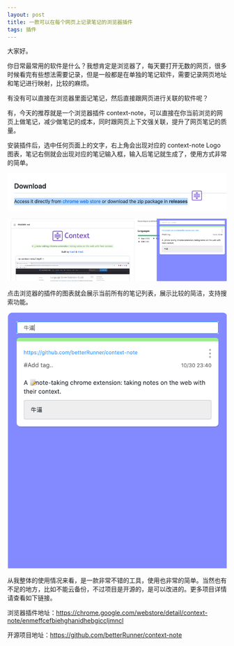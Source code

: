 ```yaml
---
layout: post
title: 一款可以在每个网页上记录笔记的浏览器插件
tags: 插件
---
```


大家好。

你日常最常用的软件是什么？我想肯定是浏览器了，每天要打开无数的网页，很多时候看完有些想法需要记录，但是一般都是在单独的笔记软件，需要记录网页地址和笔记进行映射，比较的麻烦。

有没有可以直接在浏览器里面记笔记，然后直接跟网页进行关联的软件呢？

有，今天的推荐就是一个浏览器插件 context-note，可以直接在你当前浏览的网页上做笔记，减少做笔记的成本，同时跟网页上下文强关联，提升了网页笔记的质量。

安装插件后，选中任何页面上的文字，右上角会出现对应的 context-note Logo 图表，笔记右侧就会出现对应的笔记输入框，输入后笔记就生成了，使用方式非常的简单。

![image-20211030234125493](https://raw.githubusercontent.com/ZhuPeng/pic/master/images/compress_image-20211030234125493.png)



![image-20211030234050970](https://raw.githubusercontent.com/ZhuPeng/pic/master/images/compress_image-20211030234050970.png)



点击浏览器的插件的图表就会展示当前所有的笔记列表，展示比较的简洁，支持搜索功能。

![image-20211030234442570](https://raw.githubusercontent.com/ZhuPeng/pic/master/images/compress_image-20211030234442570.png)

从我整体的使用情况来看，是一款非常不错的工具，使用也非常的简单。当然也有不足的地方，比如不能云备份，不过项目是开源的，是可以改进的。更多项目详情请查看如下链接。

浏览器插件地址：https://chrome.google.com/webstore/detail/context-note/enmeffcefbiehghanidhebgiccljmncl

开源项目地址：https://github.com/betterRunner/context-note
